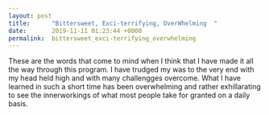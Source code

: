 ```yaml
---
layout: post
title:      "Bittersweet, Exci-terrifying, OverWhelming  "
date:       2019-11-11 01:23:44 +0000
permalink:  bittersweet_exci-terrifying_overwhelming
---
```


These are the words that come to mind when I think that I have made it all the way through this program. I have trudged my was to the very end with my head held high and with many challengges overcome. What I have  learned in such a short time has been overwhelming and rather exhillarating to see the innerworkings of what most people take for granted on a daily basis. 

